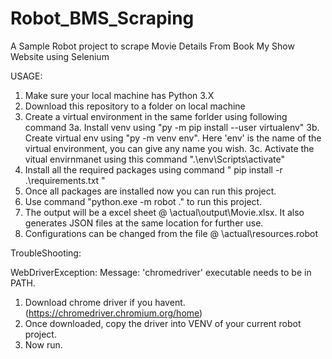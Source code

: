 # Robot_BMS_Scraping
A Sample Robot project to scrape Movie Details From Book My Show Website using Selenium

USAGE:
1. Make sure your local machine has Python 3.X
2. Download this repository to a folder on local machine
3. Create a virtual environment in the same forlder using following command 
  3a. Install venv using "py -m pip install --user virtualenv"
  3b. Create virtual env using "py -m venv env". Here 'env' is the name of the virtual environment, you can give any name you wish.
  3c. Activate the vitual envirnmanet using this command ".\env\Scripts\activate"
4. Install all the required packages using command  " pip install -r .\requirements.txt "
5. Once all packages are installed now you can run this project.
6. Use command "python.exe -m robot ." to run this project.
7. The output will be a excel sheet @ <YOUR FOLDER PATH>\actual\output\Movie.xlsx. It also generates JSON files at the same location for further use.
8. Configurations can be changed from the file @ <YOUR FOLDER PATH>\actual\resources.robot


TroubleShooting:

WebDriverException: Message: 'chromedriver' executable needs to be in PATH.
  1. Download chrome driver if you havent.(https://chromedriver.chromium.org/home)
  2. Once downloaded, copy the driver into VENV of your current robot project.
  3. Now run.
